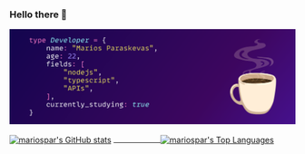 ### Hello there 👋

<!--
**mariospar/mariospar** is a ✨ _special_ ✨ repository because its `README.md` (this file) appears on your GitHub profile.

Here are some ideas to get you started:

- 🔭 I’m currently working on ...
- 🌱 I’m currently learning ...
- 👯 I’m looking to collaborate on ...
- 🤔 I’m looking for help with ...
- 💬 Ask me about ...
- 📫 How to reach me: ...
- 😄 Pronouns: ...
- ⚡ Fun fact: ...
-->

![profile_banner](github_header.png)

<div style="width: 100%;"><a href="https://github.com/mariospar">
<img align="center" src="https://github-readme-stats.vercel.app/api?username=mariospar&count_private=true&show_icons=true&theme=dracula&border_radius=10&hide_border=true" alt="mariospar's GitHub stats"/></a>
<a href="https://github.com/mariospar?tab=repositories">&nbsp;&nbsp;&nbsp;&nbsp;&nbsp;&nbsp;&nbsp;&nbsp;&nbsp;&nbsp;&nbsp;&nbsp;&nbsp;&nbsp;&nbsp;&nbsp;&nbsp;&nbsp;&nbsp;&nbsp;
<img align="center" src="https://github-readme-stats.vercel.app/api/top-langs/?username=mariospar&theme=dracula&layout=compact&border_radius=10&hide_border=true" alt="mariospar's Top Languages"/>
</a>
</div>
